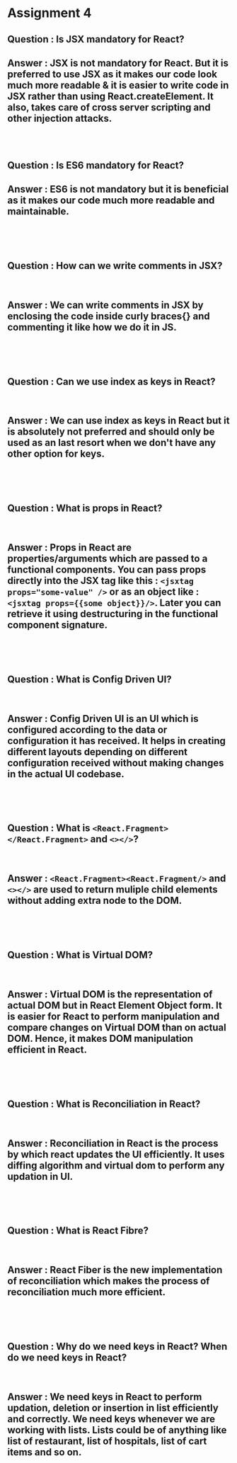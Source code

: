 # Assignment 4

## Question : Is JSX mandatory for React?

## Answer : JSX is not mandatory for React. But it is preferred to use JSX as it makes our code look much more readable & it is easier to write code in JSX rather than using React.createElement. It also, takes care of cross server scripting and other injection attacks.

<br>
<br>

## Question : Is ES6 mandatory for React?

## Answer : ES6 is not mandatory but it is beneficial as it makes our code much more readable and maintainable.

<br/>
<br/>
<br/>

## Question : How can we write comments in JSX?

<br>

## Answer : We can write comments in JSX by enclosing the code inside curly braces{} and commenting it like how we do it in JS.

<br/>
<br/>
<br/>

## Question : Can we use index as keys in React?

<br/>

## Answer : We can use index as keys in React but it is absolutely not preferred and should only be used as an last resort when we don't have any other option for keys.

<br/>
<br/>
<br/>

## Question : What is props in React?

<br/>

## Answer : Props in React are properties/arguments which are passed to a functional components. You can pass props directly into the JSX tag like this : `<jsxtag props="some-value" />` or as an object like : `<jsxtag props={{some object}}/>`. Later you can retrieve it using destructuring in the functional component signature.

<br/>
<br/>
<br/>

## Question : What is Config Driven UI?

<br/>

## Answer : Config Driven UI is an UI which is configured according to the data or configuration it has received. It helps in creating different layouts depending on different configuration received without making changes in the actual UI codebase.

<br/>
<br/>
<br/>

## Question : What is `<React.Fragment></React.Fragment>` and `<></>`?

<br/>

## Answer : `<React.Fragment><React.Fragment/>` and `<></>` are used to return muliple child elements without adding extra node to the DOM.

<br/>
<br/>
<br/>

## Question : What is Virtual DOM?

<br/>

## Answer : Virtual DOM is the representation of actual DOM but in React Element Object form. It is easier for React to perform manipulation and compare changes on Virtual DOM than on actual DOM. Hence, it makes DOM manipulation efficient in React.

<br/>
<br/>
<br/>

## Question : What is Reconciliation in React?

 <br/>

## Answer : Reconciliation in React is the process by which react updates the UI efficiently. It uses diffing algorithm and virtual dom to perform any updation in UI.

 <br/>
 <br/>
 <br/>

## Question : What is React Fibre?

 <br/>

## Answer : React Fiber is the new implementation of reconciliation which makes the process of reconciliation much more efficient.

<br/>
<br/>
<br/>

## Question : Why do we need keys in React? When do we need keys in React?

<br/>

## Answer : We need keys in React to perform updation, deletion or insertion in list efficiently and correctly. We need keys whenever we are working with lists. Lists could be of anything like list of restaurant, list of hospitals, list of cart items and so on.
